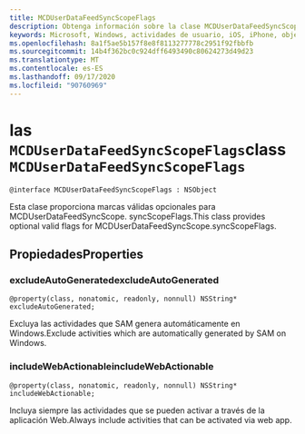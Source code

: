 ```yaml
---
title: MCDUserDataFeedSyncScopeFlags
description: Obtenga información sobre la clase MCDUserDataFeedSyncScopeFlags. Esta clase proporciona marcas válidas opcionales para MCDUserDataFeedSyncScope. syncScopeFlags.
keywords: Microsoft, Windows, actividades de usuario, iOS, iPhone, objectiveC, dispositivos conectados, proyecto Roma
ms.openlocfilehash: 8a1f5ae5b157f8e8f8113277778c2951f92fbbfb
ms.sourcegitcommit: 14b4f362bc0c924dff6493490c80624273d49d23
ms.translationtype: MT
ms.contentlocale: es-ES
ms.lasthandoff: 09/17/2020
ms.locfileid: "90760969"
---
```

# <a name="class-mcduserdatafeedsyncscopeflags"></a><span data-ttu-id="8fdbb-105">las `MCDUserDataFeedSyncScopeFlags`</span><span class="sxs-lookup"><span data-stu-id="8fdbb-105">class `MCDUserDataFeedSyncScopeFlags`</span></span>

```
@interface MCDUserDataFeedSyncScopeFlags : NSObject
```

<span data-ttu-id="8fdbb-106">Esta clase proporciona marcas válidas opcionales para MCDUserDataFeedSyncScope. syncScopeFlags.</span><span class="sxs-lookup"><span data-stu-id="8fdbb-106">This class provides optional valid flags for MCDUserDataFeedSyncScope.syncScopeFlags.</span></span>

## <a name="properties"></a><span data-ttu-id="8fdbb-107">Propiedades</span><span class="sxs-lookup"><span data-stu-id="8fdbb-107">Properties</span></span>

### <a name="excludeautogenerated"></a><span data-ttu-id="8fdbb-108">excludeAutoGenerated</span><span class="sxs-lookup"><span data-stu-id="8fdbb-108">excludeAutoGenerated</span></span>

`@property(class, nonatomic, readonly, nonnull) NSString* excludeAutoGenerated;`

<span data-ttu-id="8fdbb-109">Excluya las actividades que SAM genera automáticamente en Windows.</span><span class="sxs-lookup"><span data-stu-id="8fdbb-109">Exclude activities which are automatically generated by SAM on Windows.</span></span>

### <a name="includewebactionable"></a><span data-ttu-id="8fdbb-110">includeWebActionable</span><span class="sxs-lookup"><span data-stu-id="8fdbb-110">includeWebActionable</span></span>
`@property(class, nonatomic, readonly, nonnull) NSString* includeWebActionable;`

<span data-ttu-id="8fdbb-111">Incluya siempre las actividades que se pueden activar a través de la aplicación Web.</span><span class="sxs-lookup"><span data-stu-id="8fdbb-111">Always include activities that can be activated via web app.</span></span>